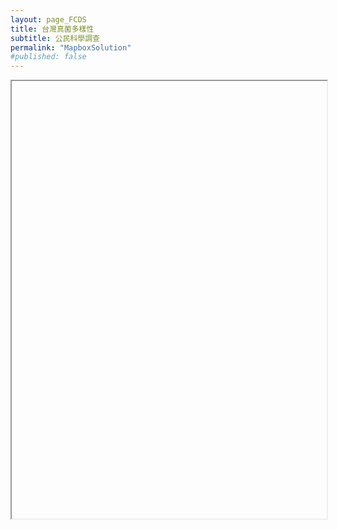 ```yaml
---
layout: page_FCDS
title: 台灣真菌多樣性
subtitle: 公民科學調查
permalink: "MapboxSolution"
#published: false
---
```

<iframe data="https://script.google.com/macros/s/AKfycbzUmlwBgkLWisAfBQlY-qFD2ZjxeJH0mz4_AQ3OBEZLMZPC8ftDWMDC9AEbMmxl2kSnYw/exec" width="100%" height="700">
</iframe>
